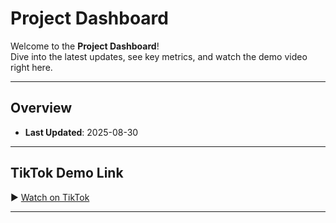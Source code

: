 # Project Dashboard

Welcome to the **Project Dashboard**!  
Dive into the latest updates, see key metrics, and watch the demo video right here.

---

## Overview

- **Last Updated**: 2025-08-30

---

## TikTok Demo Link

▶️ [Watch on TikTok](https://www.tiktok.com/@relational_throne/video/7544421326967098655)

---

